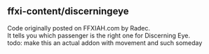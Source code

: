 ## ffxi-content/discerningeye
Code originally posted on FFXIAH.com by Radec.<br/>
It tells you which passenger is the right one for Discerning Eye.<br/>
todo: make this an actual addon with movement and such someday